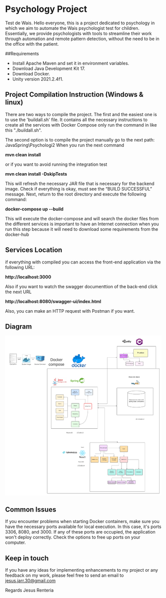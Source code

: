 # Psychology Project

Test de Wais. Hello everyone, this is a project dedicated to psychology in which we aim to automate the Wais psychologist test for children. Essentially, we provide psychologists with tools to 
streamline their work through automation and remote pattern detection, without the need to be in the office with the patient.

##Requirements
   - Install Apache Maven and set it in environment variables.
   - Download Java Development Kit 17.
   - Download Docker.
   - Unity version 2021.2.4f1.


## Project Compilation Instruction (Windows & linux)
  
There are two ways to compile the project. The first and the easiest one is to use the 'buildall.sh' file. It contains all the necessary instructions to create
 all the services with Docker Compose only run the command in like this "./buildall.sh".


The second option is to compile the project manually go to the next path: JavaSpring\Psychologi2 When you run the next command


**mvn clean install**

or if you want to avoid running the integration test

**mvn clean install -DskipTests**

This will refresh the necessary JAR file that is necessary for the backend image. Check if everything is okay, must see the “BUILD SUCCESSFUL” message.
Next, return to the root directory and execute the following command:


**docker-compose up --build**

This will execute the docker-compose and will search the docker files from the different services is important to have an Internet connection when you run 
this step because it will need to download some requirements from the docker-hub

## Services Location

if everything with compiled you can access the front-end application via the following URL:

**http://localhost:3000**

Also if you want to watch the swagger documenttion of the back-end click the next URL

**http://localhost:8080/swagger-ui/index.html**

Also, you can make an HTTP request with Postman if you want.

## Diagram

![Alt Text](Documentation/diagram.png)


## Common Issues

If you encounter problems when starting Docker containers, make sure you have the necessary ports available for local execution. In this case, it's ports 3306, 8080, and 3000. If any of these ports are occupied, the application won't deploy correctly.
Check the options to free up ports on your computer.


## Keep in touch

If you have any ideas for implementing enhancements to my project or any feedback on my work, please feel free to send an email to jesus.jarr.30@gmail.com

Regards 
Jesus Renteria
